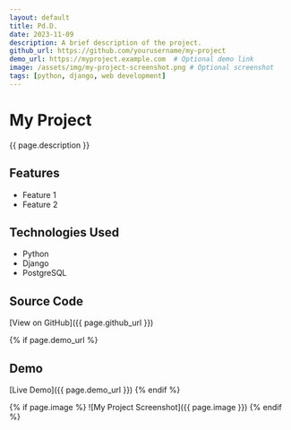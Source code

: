 ```yaml
---
layout: default
title: Pd.D.
date: 2023-11-09 
description: A brief description of the project.
github_url: https://github.com/yourusername/my-project
demo_url: https://myproject.example.com  # Optional demo link
image: /assets/img/my-project-screenshot.png # Optional screenshot
tags: [python, django, web development]
---
```


# My Project

{{ page.description }}

## Features

*   Feature 1
*   Feature 2

## Technologies Used

*   Python
*   Django
*   PostgreSQL

## Source Code

[View on GitHub]({{ page.github_url }})

{% if page.demo_url %}
  ## Demo

  [Live Demo]({{ page.demo_url }})
{% endif %}

{% if page.image %}
  ![My Project Screenshot]({{ page.image }})
{% endif %}
